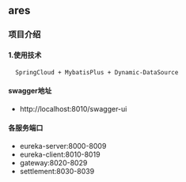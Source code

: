 ## ares

### 项目介绍

#### 1.使用技术

````
  SpringCloud + MybatisPlus + Dynamic-DataSource
````

#### swagger地址

- http://localhost:8010/swagger-ui

#### 各服务端口

- eureka-server:8000-8009
- eureka-client:8010-8019
- gateway:8020-8029
- settlement:8030-8039